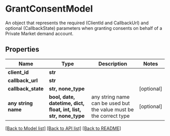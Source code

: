 # GrantConsentModel

An object that represents the required (ClientId and CallbackUrl) and optional (CallbackState) parameters when granting consents on behalf of a Private Market demand account.

## Properties
Name | Type | Description | Notes
------------ | ------------- | ------------- | -------------
**client_id** | **str** |  | 
**callback_url** | **str** |  | 
**callback_state** | **str, none_type** |  | [optional] 
**any string name** | **bool, date, datetime, dict, float, int, list, str, none_type** | any string name can be used but the value must be the correct type | [optional]

[[Back to Model list]](../README.md#documentation-for-models) [[Back to API list]](../README.md#documentation-for-api-endpoints) [[Back to README]](../README.md)


